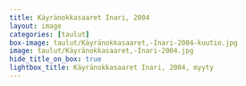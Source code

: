 ```yaml
---
title: Käyränokkasaaret Inari, 2004
layout: image
categories: [taulut]
box-image: taulut/Käyränokkasaaret,-Inari-2004-kuutio.jpg
image: taulut/Käyränokkasaaret,-Inari-2004.jpg
hide_title_on_box: true
lightbox_title: Käyränokkasaaret Inari, 2004, myyty
---
```

